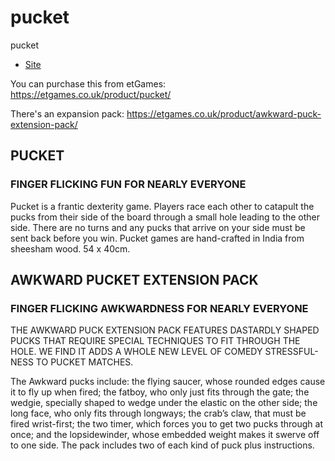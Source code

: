 # pucket

pucket

- [Site](http://alexhedley.github.io/pucket/)

You can purchase this from etGames: https://etgames.co.uk/product/pucket/

There's an expansion pack: https://etgames.co.uk/product/awkward-puck-extension-pack/

## PUCKET

### FINGER FLICKING FUN FOR NEARLY EVERYONE

Pucket is a frantic dexterity game. Players race each other to catapult the pucks from their side of the board through a small hole leading to the other side. There are no turns and any pucks that arrive on your side must be sent back before you win. Pucket games are hand-crafted in India from sheesham wood. 54 x 40cm.

## AWKWARD PUCKET EXTENSION PACK

### FINGER FLICKING AWKWARDNESS FOR NEARLY EVERYONE
THE AWKWARD PUCK EXTENSION PACK FEATURES DASTARDLY SHAPED PUCKS THAT REQUIRE SPECIAL TECHNIQUES TO FIT THROUGH THE HOLE. WE FIND IT ADDS A WHOLE NEW LEVEL OF COMEDY STRESSFUL-NESS TO PUCKET MATCHES.

The Awkward pucks include: the flying saucer, whose rounded edges cause it to fly up when fired; the fatboy, who only just fits through the gate; the wedgie, specially shaped to wedge under the elastic on the other side; the long face, who only fits through longways; the crab’s claw, that must be fired wrist-first; the two timer, which forces you to get two pucks through at once; and the lopsidewinder, whose embedded weight makes it swerve off to one side. The pack includes two of each kind of puck plus instructions.